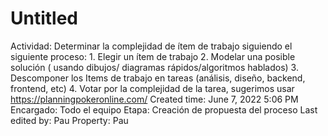 # Untitled

Actividad: Determinar la complejidad de ítem de trabajo siguiendo el siguiente proceso:
    1. Elegir un ítem de trabajo
    2. Modelar una posible solución ( usando dibujos/ diagramas rápidos/algoritmos hablados)
    3. Descomponer los Items de trabajo en tareas (análisis, diseño, backend, frontend, etc)
    4. Votar por la complejidad de la tarea, sugerimos usar https://planningpokeronline.com/
Created time: June 7, 2022 5:06 PM
Encargado: Todo el equipo
Etapa: Creación de propuesta del proceso
Last edited by: Pau
Property: Pau
